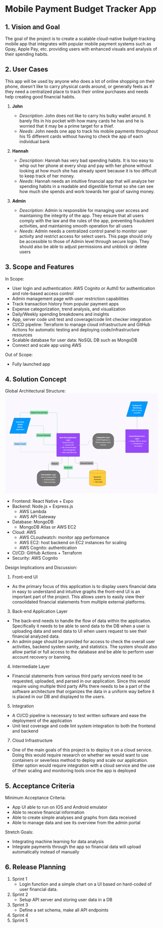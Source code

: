 # Mobile Payment Budget Tracker App

## 1. Vision and Goal
The goal of the project is to create a scalable cloud-native budget-tracking mobile app that integrates with popular mobile payment systems such as Gpay, Apple Pay, etc. providing users with enhanced visuals and analysis of their spending habits. 

## 2. User Cases
This app will be used by anyone who does a lot of online shopping on their phone, doesn't like to carry physical cards around, or generally feels as if they need a centralized place to track their online purchases and needs help creating good financial habits.

1. **John**
   - _Description_: John does not like to carry his bulky wallet around. It barely fits in his pocket with how many cards he has and he is worried that it may be a prime target for a thief.
   - _Needs_: John needs one app to track his mobile payments throughout his 15 different cards without having to check the app of each individual bank

2. **Hannah**
   - _Description_: Hannah has very bad spending habits. It is too easy to whip out her phone at every shop and pay with her phone without looking at how much she has already spent because it is too difficult to keep track of her money.
   - _Needs_: Hannah needs an intuitive financial app that will analyze her spending habits in a readable and digestible format so she can see how much she spends and work towards her goal of saving money.
  
3. **Admin**
   - _Description_: Admin is responsible for managing user access and maintaining the integrity of the app. They ensure that all users comply with the law and the rules of the app, preventing fraudulent activities, and maintaining smooth operation for all users
   - _Needs_: Admin needs a centralized control panel to monitor user activity and restrict access for select users. This page should only be accessible to those of Admin level through secure login. They should also be able to adjust permissions and unblock or delete users

## 3. Scope and Features
In Scope:
- User login and authentication: AWS Cognito or Auth0 for authentication and role-based access control
- Admin management page with user restriction capabilities
- Track transaction history from popular payment apps
- Expense categorization, trend analysis, and visualization
- Daily/Weekly spending breakdowns and insights
- App, server code unit test and coverage/code lint checker integration
- CI/CD pipeline: Terraform to manage cloud infrastructure and GitHub Actions for automatic testing and deploying code/infrastructure resources
- Scalable database for user data: NoSQL DB such as MongoDB
- Connect and scale app using AWS

Out of Scope:
- Fully launched app

## 4. Solution Concept
Global Architectural Structure:
![software architecture](/images/architecture.png)
- Frontend: React Native + Expo
- Backend: Node.js + Express.js
   - AWS Lambda
   - AWS API Gateway
- Database: MongoDB
  - MongoDB Atlas or AWS EC2
- Cloud: AWS
  - AWS CLoudwatch: monitor app performance
  - AWS EC2: host backend on EC2 instances for scaling
  - AWS Cognito: authentication
- CI/CD: GitHub Actions + Terraform
- Security: AWS Cognito

Design Implications and Discussion:
1. Front-end UI
- As the primary focus of this application is to display users financial data in easy to understand and intuitive graphs the front-end UI is an important part of the project. This allows users to easily view their consolidated financial statements from multiple external platforms.
3. Back-end Application Layer
- The back-end needs to handle the flow of data within the application. Specifically it needs to be able to send data to the DB when a user is uploading data and send data to UI when users request to see their financial analyzed data.
- An admin page should be provided for access to check the overall user activities, backend system sanity, and statistics. The system should also allow partial or full access to the database and be able to perform user account recovery or banning.
4. Intermediate Layer 
- Financial statements from various third party services need to be requested, uploaded, and parsed in our application. Since this would require using multiple third party APIs there needs to be a part of the software architecture that organizes the data in a uniform way before it is placed in our DB and displayed to the users.
5. Integration
- A CI/CD pipeline is necessary to test written software and ease the deployment of the application
- Unit test coverage and code lint system integration to both the frontend and backend
7. Cloud Infrastructure
- One of the main goals of this project is to deploy it on a cloud service. Doing this would require research on whether we would want to use containers or severless method to deploy and scale our application. Either option would require integration with a cloud service and the use of their scaling and monitoring tools once the app is deployed

## 5. Acceptance Criteria
Minimum Acceptance Criteria:
- App UI able to run on IOS and Android emulator
- Able to receive financial information
- Able to create simple analyses and graphs from data received
- Able to manage data and see its overview from the admin portal

Stretch Goals:
- Integrating machine learning for data analysis
- Integrate payments through the app so financial data will upload automatically instead of manually


## 6. Release Planning
1. Sprint 1
   - Login function and a simple chart on a UI based on hard-coded of user financial data. 
3. Sprint 2
   - Setup API server and storing user data in a DB
5. Sprint 3
   - Define a set schema, make all API endpoints
7. Sprint 4
9. Sprint 5
